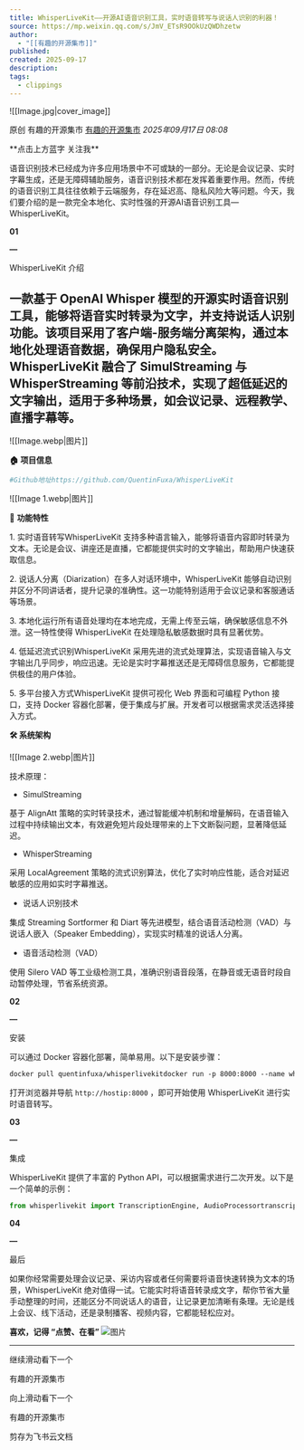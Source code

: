 ```yaml
---
title: WhisperLiveKit——开源AI语音识别工具，实时语音转写与说话人识别的利器！
source: https://mp.weixin.qq.com/s/JmV_ETsR9OOkUzQWDhzetw
author:
  - "[[有趣的开源集市]]"
published:
created: 2025-09-17
description:
tags:
  - clippings
---
```

![[Image.jpg|cover_image]]

原创 有趣的开源集市 [有趣的开源集市](https://mp.weixin.qq.com/s/) *2025年09月17日 08:08*

\*\*点击上方蓝字 关注我\*\*

  

语音识别技术已经成为许多应用场景中不可或缺的一部分。无论是会议记录、实时字幕生成，还是无障碍辅助服务，语音识别技术都在发挥着重要作用。然而，传统的语音识别工具往往依赖于云端服务，存在延迟高、隐私风险大等问题。今天，我们要介绍的是一款完全本地化、实时性强的开源AI语音识别工具—WhisperLiveKit。

  

**01**

**—**

WhisperLiveKit 介绍

## 一款基于 OpenAI Whisper 模型的开源实时语音识别工具，能够将语音实时转录为文字，并支持说话人识别功能。该项目采用了客户端-服务端分离架构，通过本地化处理语音数据，确保用户隐私安全。WhisperLiveKit 融合了 SimulStreaming 与 WhisperStreaming 等前沿技术，实现了超低延迟的文字输出，适用于多种场景，如会议记录、远程教学、直播字幕等。

![[Image.webp|图片]]

****🏠 项目信息****

```bash
#Github地址https://github.com/QuentinFuxa/WhisperLiveKit
```

![[Image 1.webp|图片]]

🚀 ****功能特性****

1\. 实时语音转写WhisperLiveKit 支持多种语言输入，能够将语音内容即时转录为文本。无论是会议、讲座还是直播，它都能提供实时的文字输出，帮助用户快速获取信息。

  

2\. 说话人分离（Diarization）在多人对话环境中，WhisperLiveKit 能够自动识别并区分不同讲话者，提升记录的准确性。这一功能特别适用于会议记录和客服通话等场景。

  

3\. 本地化运行所有语音处理均在本地完成，无需上传至云端，确保敏感信息不外泄。这一特性使得 WhisperLiveKit 在处理隐私敏感数据时具有显著优势。

  

4\. 低延迟流式识别WhisperLiveKit 采用先进的流式处理算法，实现语音输入与文字输出几乎同步，响应迅速。无论是实时字幕推送还是无障碍信息服务，它都能提供极佳的用户体验。

  

5\. 多平台接入方式WhisperLiveKit 提供可视化 Web 界面和可编程 Python 接口，支持 Docker 容器化部署，便于集成与扩展。开发者可以根据需求灵活选择接入方式。

**🛠 系统架构**  

![[Image 2.webp|图片]]

  

技术原理：

- SimulStreaming

基于 AlignAtt 策略的实时转录技术，通过智能缓冲机制和增量解码，在语音输入过程中持续输出文本，有效避免短片段处理带来的上下文断裂问题，显著降低延迟。

- WhisperStreaming

采用 LocalAgreement 策略的流式识别算法，优化了实时响应性能，适合对延迟敏感的应用如实时字幕推送。

- 说话人识别技术

集成 Streaming Sortformer 和 Diart 等先进模型，结合语音活动检测（VAD）与说话人嵌入（Speaker Embedding），实现实时精准的说话人分离。

- 语音活动检测（VAD）

使用 Silero VAD 等工业级检测工具，准确识别语音段落，在静音或无语音时段自动暂停处理，节省系统资源。

**02**

**—**

安装

可以通过 Docker 容器化部署，简单易用。以下是安装步骤：

```apache
docker pull quentinfuxa/whisperlivekitdocker run -p 8000:8000 --name whisperlivekit quentinfuxa/whisperlivekit
```

打开浏览器并导航 `http://hostip:8000` ，即可开始使用 WhisperLiveKit 进行实时语音转写。

**03**

**—**

集成

WhisperLiveKit 提供了丰富的 Python API，可以根据需求进行二次开发。以下是一个简单的示例：

```python
from whisperlivekit import TranscriptionEngine, AudioProcessortranscription_engine = TranscriptionEngine(model="medium", diarization=True, language="en")audio_processor = AudioProcessor(transcription_engine=transcription_engine)# 处理音频数据audio_processor.process_audio(audio_data)
```

**04**

**—**

最后

如果你经常需要处理会议记录、采访内容或者任何需要将语音快速转换为文本的场景，WhisperLiveKit 绝对值得一试。它能实时将语音转录成文字，帮你节省大量手动整理的时间，还能区分不同说话人的语音，让记录更加清晰有条理。无论是线上会议、线下活动，还是录制播客、视频内容，它都能轻松应对。

**喜欢，记得 “点赞、在看”** ![图片](https://mmbiz.qpic.cn/sz_mmbiz_gif/4hgdCZdc8jUczamtqCrTy0y1qxtj2D4su6J9PETsVrjWFibSzm7JzZEXeaJeovtAiaIWVQiclhQuENTqFwTzwUH8w/640?wx_fmt=gif&wxfrom=5&wx_lazy=1&wx_co=1&tp=webp#imgIndex=3)

---

  

继续滑动看下一个

有趣的开源集市

向上滑动看下一个

有趣的开源集市

剪存为飞书云文档